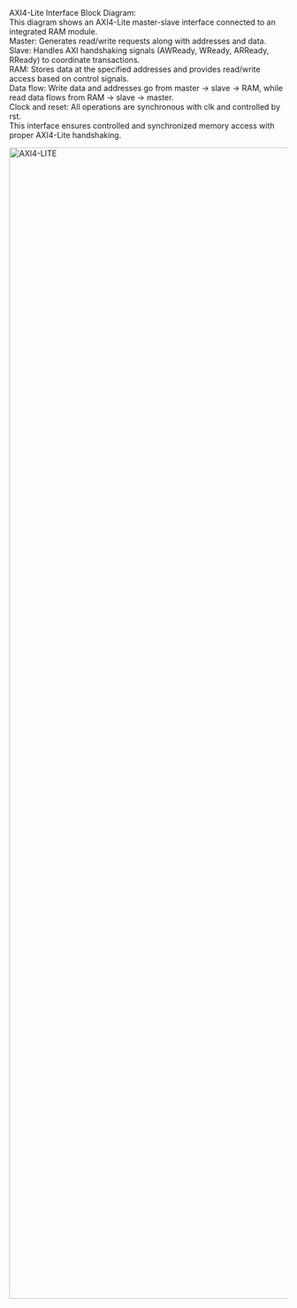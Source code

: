 AXI4-Lite Interface Block Diagram:  
This diagram shows an AXI4-Lite master-slave interface connected to an integrated RAM module.  
Master: Generates read/write requests along with addresses and data.  
Slave: Handles AXI handshaking signals (AWReady, WReady, ARReady, RReady) to coordinate transactions.  
RAM: Stores data at the specified addresses and provides read/write access based on control signals.  
Data flow: Write data and addresses go from master → slave → RAM, while read data flows from RAM → slave → master.  
Clock and reset: All operations are synchronous with clk and controlled by rst.  
This interface ensures controlled and synchronized memory access with proper AXI4-Lite handshaking.

<img width="2020" height="2080" alt="AXI4-LITE" src="https://github.com/user-attachments/assets/724dcf7c-c8c5-4442-86d5-ffc6cb0ddc38" />
